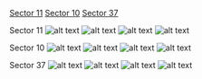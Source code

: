 [Sector 11](#sector11)
[Sector 10](#sector10)
[Sector 37](#sector37)

<a name = "sector11"></a>
Sector 11
![alt text](/images/HATS-27_Sector_11/HATS-27_Sector_11_a_TimeSeries.png)
![alt text](/images/HATS-27_Sector_11/HATS-27_Sector_11_b_FoldedLightCurve.png)
![alt text](/images/HATS-27_Sector_11/HATS-27_Sector_11_b_IndividualTransitsWithFit.png)
![alt text](/images/HATS-27_Sector_11/HATS-27_Sector_11_c_TimingResiduals.png)

<a name = "sector10"></a>
Sector 10
![alt text](/images/HATS-27_Sector_10/HATS-27_Sector_10_a_TimeSeries.png)
![alt text](/images/HATS-27_Sector_10/HATS-27_Sector_10_b_FoldedLightCurve.png)
![alt text](/images/HATS-27_Sector_10/HATS-27_Sector_10_b_IndividualTransitsWithFit.png)
![alt text](/images/HATS-27_Sector_10/HATS-27_Sector_10_c_TimingResiduals.png)

<a name = "sector37"></a>
Sector 37
![alt text](/images/HATS-27_Sector_37/HATS-27_Sector_37_a_TimeSeries.png)
![alt text](/images/HATS-27_Sector_37/HATS-27_Sector_37_b_FoldedLightCurve.png)
![alt text](/images/HATS-27_Sector_37/HATS-27_Sector_37_b_IndividualTransitsWithFit.png)
![alt text](/images/HATS-27_Sector_37/HATS-27_Sector_37_c_TimingResiduals.png)


